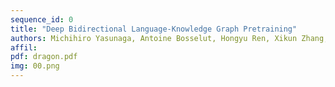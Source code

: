 ```yaml
---
sequence_id: 0
title: "Deep Bidirectional Language-Knowledge Graph Pretraining"
authors: Michihiro Yasunaga, Antoine Bosselut, Hongyu Ren, Xikun Zhang, Christopher D Manning, Percy Liang, Jure Leskovec
affil: 
pdf: dragon.pdf
img: 00.png
---
```

